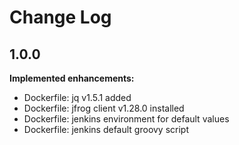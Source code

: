 # Change Log


## 1.0.0
**Implemented enhancements:**
- Dockerfile: jq v1.5.1 added
- Dockerfile: jfrog client v1.28.0 installed
- Dockerfile: jenkins environment for default values
- Dockerfile: jenkins default groovy script
